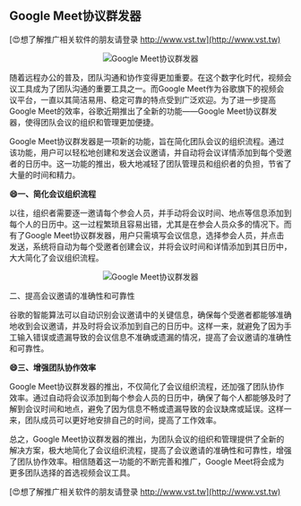 ## **Google Meet协议群发器**

[😍想了解推广相关软件的朋友请登录 http://www.vst.tw](http://www.vst.tw)

 <center><img src="https://vst.tw/MP4/tuiguang/png/0.png" alt="Google Meet协议群发器"></center>

随着远程办公的普及，团队沟通和协作变得更加重要。在这个数字化时代，视频会议工具成为了团队沟通的重要工具之一。而Google Meet作为谷歌旗下的视频会议平台，一直以其简洁易用、稳定可靠的特点受到广泛欢迎。为了进一步提高Google Meet的效率，谷歌近期推出了全新的功能——Google Meet协议群发器，使得团队会议的组织和管理更加便捷。

Google Meet协议群发器是一项新的功能，旨在简化团队会议的组织流程。通过该功能，用户可以轻松地创建和发送会议邀请，并自动将会议详情添加到每个受邀者的日历中。这一功能的推出，极大地减轻了团队管理员和组织者的负担，节省了大量的时间和精力。

**😄一、简化会议组织流程**

以往，组织者需要逐一邀请每个参会人员，并手动将会议时间、地点等信息添加到每个人的日历中。这一过程繁琐且容易出错，尤其是在参会人员众多的情况下。而有了Google Meet协议群发器，用户只需填写会议信息，选择参会人员，并点击发送，系统将自动为每个受邀者创建会议，并将会议时间和详情添加到其日历中，大大简化了会议组织流程。

 <center><img src="https://vst.tw/MP4/tuiguang/png/4.png" alt="Google Meet协议群发器"></center>

二、提高会议邀请的准确性和可靠性

谷歌的智能算法可以自动识别会议邀请中的关键信息，确保每个受邀者都能够准确地收到会议邀请，并及时将会议添加到自己的日历中。这样一来，就避免了因为手工输入错误或遗漏导致的会议信息不准确或遗漏的情况，提高了会议邀请的准确性和可靠性。

**😄三、增强团队协作效率**

Google Meet协议群发器的推出，不仅简化了会议组织流程，还加强了团队协作效率。通过自动将会议添加到每个参会人员的日历中，确保了每个人都能够及时了解到会议时间和地点，避免了因为信息不畅或遗漏导致的会议缺席或延误。这样一来，团队成员可以更好地安排自己的时间，提高了工作效率。

总之，Google Meet协议群发器的推出，为团队会议的组织和管理提供了全新的解决方案，极大地简化了会议组织流程，提高了会议邀请的准确性和可靠性，增强了团队协作效率。相信随着这一功能的不断完善和推广，Google Meet将会成为更多团队选择的首选视频会议工具。

[😍想了解推广相关软件的朋友请登录 http://www.vst.tw](http://www.vst.tw)



